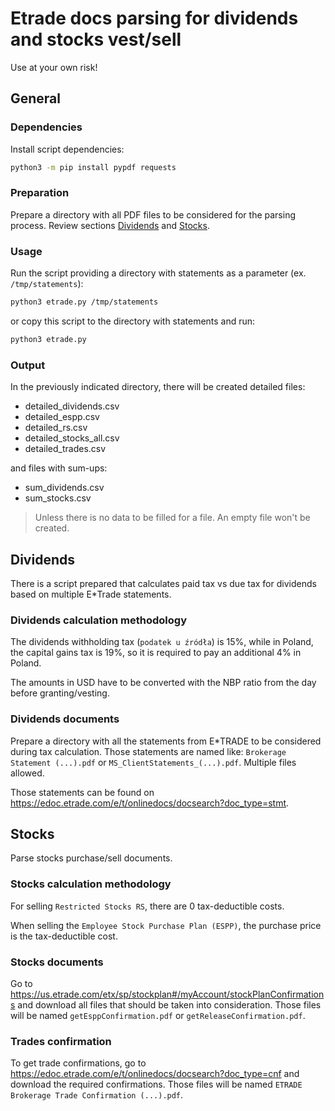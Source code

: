 # Etrade docs parsing for dividends and stocks vest/sell

Use at your own risk!

## General

### Dependencies

Install script dependencies:

```bash
python3 -m pip install pypdf requests
```

### Preparation

Prepare a directory with all PDF files to be considered for the parsing process. Review sections
[Dividends](#dividends) and [Stocks](#stocks).

### Usage

Run the script providing a directory with statements as a parameter (ex. `/tmp/statements`):

```bash
python3 etrade.py /tmp/statements
```

or copy this script to the directory with statements and run:

```bash
python3 etrade.py
```

### Output

In the previously indicated directory, there will be created detailed files:

- detailed_dividends.csv
- detailed_espp.csv
- detailed_rs.csv
- detailed_stocks_all.csv
- detailed_trades.csv

and files with sum-ups:

- sum_dividends.csv
- sum_stocks.csv

> Unless there is no data to be filled for a file. An empty file won't be created.

## Dividends

There is a script prepared that calculates paid tax vs due tax for dividends
based on multiple E*Trade statements.

### Dividends calculation methodology

The dividends withholding tax (`podatek u źródła`) is 15%, while in Poland, the capital gains tax is 19%,
so it is required to pay an additional 4% in Poland.

The amounts in USD have to be converted with the NBP ratio from the day before granting/vesting.

### Dividends documents

Prepare a directory with all the statements from E*TRADE to be considered during tax calculation.
Those statements are named like: `Brokerage Statement (...).pdf`
or `MS_ClientStatements_(...).pdf`. Multiple files allowed.

Those statements can be found on <https://edoc.etrade.com/e/t/onlinedocs/docsearch?doc_type=stmt>.

## Stocks

Parse stocks purchase/sell documents.

### Stocks calculation methodology

For selling `Restricted Stocks RS`, there are 0 tax-deductible costs.

When selling the `Employee Stock Purchase Plan (ESPP)`, the purchase price is the tax-deductible cost.

### Stocks documents

Go to <https://us.etrade.com/etx/sp/stockplan#/myAccount/stockPlanConfirmations>
and download all files that should be taken into consideration.
Those files will be named `getEsppConfirmation.pdf` or `getReleaseConfirmation.pdf`.

### Trades confirmation

To get trade confirmations, go to <https://edoc.etrade.com/e/t/onlinedocs/docsearch?doc_type=cnf>
and download the required confirmations.
Those files will be named `ETRADE Brokerage Trade Confirmation (...).pdf`.
